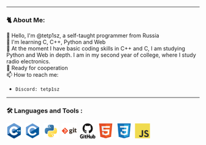 
---
### 🐈 About Me:
👋 Hello, I'm @tetp1sz, a self-taught programmer from Russia<br>
👀 I'm learning C, C++, Python and Web<br>
🌱 At the moment I have basic coding skills in C++ and C, I am studying Python and Web in depth. I am in my second year of college, where I study radio electronics.<br>
💞️ Ready for cooperation<br>
📫 How to reach me:
-     Discord: tetp1sz
---
### :hammer_and_wrench: Languages and Tools :
<div>
  <img src="https://github.com/devicons/devicon/blob/master/icons/cplusplus/cplusplus-original.svg" alt="C++" title="C++" width="40" height="40"/>&nbsp;
  <img src="https://github.com/devicons/devicon/blob/master/icons/c/c-original.svg" alt="C" title="C" width="40" height="40"/>&nbsp;
  <img src="https://github.com/devicons/devicon/blob/master/icons/python/python-original.svg" alt="Python" title="Python" width="40" height="40"/>&nbsp;
  <img src="https://github.com/devicons/devicon/blob/master/icons/git/git-original-wordmark.svg" alt="git" title="git" width="40" height="40"/>&nbsp;
  <img src="https://github.com/devicons/devicon/blob/master/icons/github/github-original-wordmark.svg" alt="GitHub" title="GitHub" width="40" height="40"/>&nbsp;
  <img src="https://github.com/devicons/devicon/blob/master/icons/html5/html5-original.svg" alt="HTML" title="HTML" width="40" height="40"/>&nbsp;
  <img src="https://github.com/devicons/devicon/blob/master/icons/css3/css3-original.svg" alt="CSS" title="CSS" width="40" height="40"/>&nbsp;
  <img src="https://github.com/devicons/devicon/blob/master/icons/javascript/javascript-original.svg" alt="JS" title="JS" width="40" height="40"/>&nbsp;
</div>
